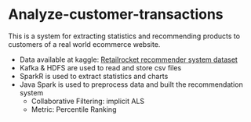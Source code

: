 # Analyze-customer-transactions

This is a system for extracting statistics and recommending products to customers of a real world ecommerce website.

- Data available at kaggle: [Retailrocket recommender system dataset](https://www.kaggle.com/retailrocket/ecommerce-dataset)
- Kafka & HDFS are used to read and store csv files
- SparkR is used to extract statistics and charts
- Java Spark is used to preprocess data and built the recommendation system
    * Collaborative Filtering: implicit ALS
    * Metric: Percentile Ranking
